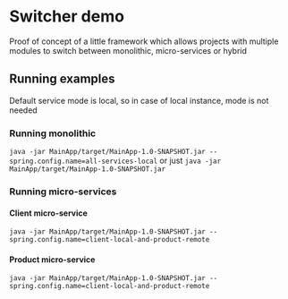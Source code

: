 # Switcher demo

Proof of concept of a little framework which allows projects with multiple modules to switch between monolithic, micro-services or hybrid


## Running examples

Default service mode is local, so in case of local instance, mode is not needed

### Running monolithic 

  ``
  java -jar MainApp/target/MainApp-1.0-SNAPSHOT.jar --spring.config.name=all-services-local
  ``
 or just 
  ``
  java -jar MainApp/target/MainApp-1.0-SNAPSHOT.jar
  ``
  
 ### Running micro-services
 
 #### Client micro-service 
 
  ``
  java -jar MainApp/target/MainApp-1.0-SNAPSHOT.jar --spring.config.name=client-local-and-product-remote
  ``
  
#### Product micro-service 

``
    java -jar MainApp/target/MainApp-1.0-SNAPSHOT.jar --spring.config.name=client-local-and-product-remote
``